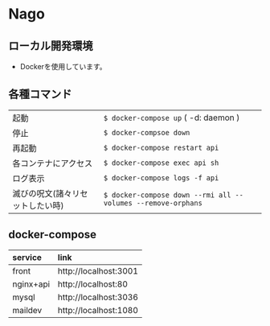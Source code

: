 # Nago

## ローカル開発環境
- Dockerを使用しています。

## 各種コマンド
|                                  |                                                                    |
|:---------------------------------|:-------------------------------------------------------------------|
| 起動                             | `$ docker-compose up` ( -d: daemon )                               |
| 停止                             | `$ docker-compsoe down`                                            |
| 再起動                           | `$ docker-compose restart api`                                     |
| 各コンテナにアクセス             | `$ docker-compose exec api sh`                                     |
| ログ表示                         | `$ docker-compose logs -f api`                                     |
| 滅びの呪文(諸々リセットしたい時) | `$ docker-compose down --rmi all --volumes --remove-orphans`       |

## docker-compose
| service     | link                  |
|:------------|:----------------------|
| front       | http://localhost:3001 |
| nginx+api   | http://localhost:80   |
| mysql       | http://localhost:3036 |
| maildev     | http://localhost:1080 |
